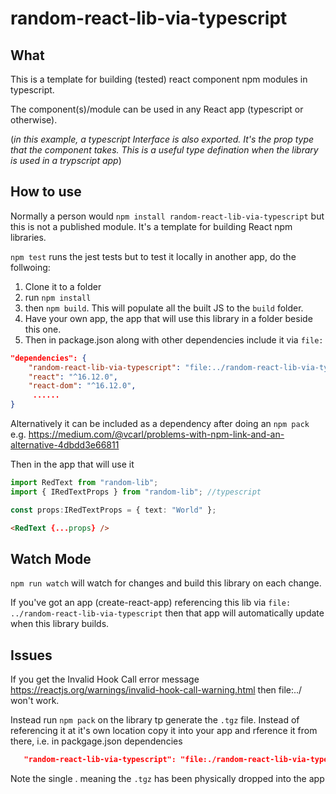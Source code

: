 # random-react-lib-via-typescript
## What
This is a template for building (tested) react component npm modules in typescript.

The component(s)/module can be used in any React app (typescript or otherwise).

(_in this example, a typescript Interface is also exported. It's the prop type that the component takes.
This is a useful type defination when the library is used in a trypscript app_)

## How to use
Normally a person would `npm install random-react-lib-via-typescript` but this is not a published module. It's a template for building React npm libraries.

`npm test` runs the jest tests but to test it locally in another app, do the follwoing:

1. Clone it to a folder 
2. run `npm install` 
3. then `npm build`. This will populate all the built JS to the `build` folder.
4. Have your own app, the app that will use this library in a folder beside this one.
5. Then in package.json along with other dependencies include it via `file:`


```json
"dependencies": {
    "random-react-lib-via-typescript": "file:../random-react-lib-via-typescript",
    "react": "^16.12.0",
    "react-dom": "^16.12.0",
     ......
}
```

Alternatively it can be included as a dependency after doing an `npm pack` e.g. https://medium.com/@vcarl/problems-with-npm-link-and-an-alternative-4dbdd3e66811


Then in the app that will use it
```typescript
import RedText from "random-lib";
import { IRedTextProps } from "random-lib"; //typescript

const props:IRedTextProps = { text: "World" }; 
```
```html
<RedText {...props} />
```

## Watch Mode
`npm run watch` will watch for changes and build this library on each change. 

If you've got an app (create-react-app) referencing this lib via `file: ../random-react-lib-via-typescript` then that app will automatically update when this library builds.


## Issues
If you get the Invalid Hook Call error message https://reactjs.org/warnings/invalid-hook-call-warning.html then file:../ won't work.

Instead run `npm pack` on the library tp generate the `.tgz` file. Instead of referencing it at it's own location copy it into your app and rference it from there, i.e. in packgage.json dependencies
```json 
   "random-react-lib-via-typescript": "file:./random-react-lib-via-typescript.tgz"
```
Note the single . meaning the `.tgz` has been physically dropped into the app


